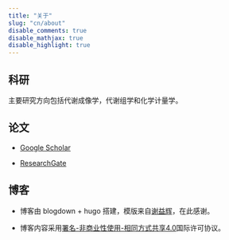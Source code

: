 ```yaml
---
title: "关于"
slug: "cn/about"
disable_comments: true
disable_mathjax: true
disable_highlight: true
---
```

## 科研

主要研究方向包括代谢成像学，代谢组学和化学计量学。

## 论文

- [Google Scholar](https://scholar.google.com/citations?user=qbNRJIkAAAAJ&hl=en)

- [ResearchGate](https://www.researchgate.net/profile/Yonghui_Dong)


## 博客

- 博客由 blogdown + hugo 搭建，模版来自[谢益辉](https://yihui.name)，在此感谢。

- 博客内容采用[署名-非商业性使用-相同方式共享4.0](https://creativecommons.org/licenses/by-nc-sa/4.0/deed.zh)国际许可协议。

      

